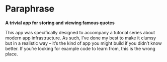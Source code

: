 # Paraphrase

**A trivial app for storing and viewing famous quotes**

This app was specifically designed to accompany a tutorial series about modern app infrastructure. As such, I’ve done my best to make it clumsy but in a realistic way – it’s the kind of app you might build if you didn’t know better. If you’re looking for example code to learn from, this is the wrong place.

